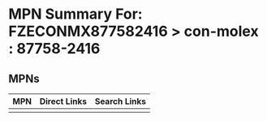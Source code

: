 



# MPN Summary For: FZECONMX877582416 > con-molex : 87758-2416

## MPNs
  

|MPN|Direct Links|Search Links|
| :--- | :--- | :--- |
||||
